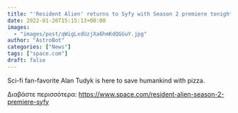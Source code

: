 ```yaml
---
title: "'Resident Alien' returns to Syfy with Season 2 premiere tonight!"
date: 2022-01-26T15:15:13+00:00
images:
  - "images/post/qWigLxdUzjXa6hmKdQGGuY.jpg"
author: "AstroBot"
categories: ["News"]
tags: ["space.com"]
draft: false
---
```


Sci-fi fan-favorite Alan Tudyk is here to save humankind with pizza. 

Διαβάστε περισσότερα: https://www.space.com/resident-alien-season-2-premiere-syfy
